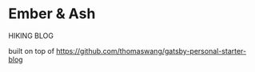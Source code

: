 # Ember & Ash
HIKING BLOG


built on top of https://github.com/thomaswang/gatsby-personal-starter-blog
